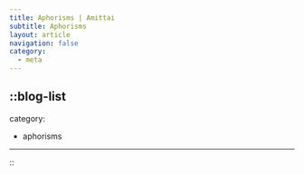 ```yaml
---
title: Aphorisms | Amittai
subtitle: Aphorisms
layout: article
navigation: false
category:
  - meta
---
```


::blog-list
---
category:
  - aphorisms
---
::
